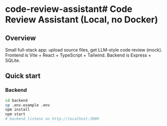 # code-review-assistant# Code Review Assistant (Local, no Docker)

## Overview

Small full-stack app: upload source files, get LLM-style code review (mock). Frontend is Vite + React + TypeScript + Tailwind. Backend is Express + SQLite.

## Quick start

### Backend

```bash
cd backend
cp .env.example .env
npm install
npm start
# backend listens on http://localhost:3000
```
